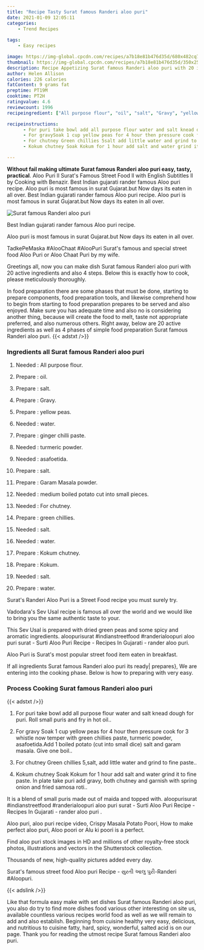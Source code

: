 ```yaml
---
title: "Recipe Tasty Surat famous Randeri aloo puri"
date: 2021-01-09 12:05:11
categories:
    - Trend Recipes
    
tags:
    - Easy recipes

image: https://img-global.cpcdn.com/recipes/a7b18e81b476d35d/680x482cq70/surat-famous-randeri-aloo-puri-recipe-main-photo.jpg
thumbnail: https://img-global.cpcdn.com/recipes/a7b18e81b476d35d/350x250cq70/surat-famous-randeri-aloo-puri-recipe-main-photo.jpg
description: Recipe Appetizing Surat famous Randeri aloo puri with 20 ingredients and 4 stages of easy cooking.
author: Helen Allison
calories: 226 calories
fatContent: 9 grams fat
preptime: PT19M
cooktime: PT2H
ratingvalue: 4.6
reviewcount: 1996
recipeingredient: ["All purpose flour", "oil", "salt", "Gravy", "yellow peas", "water", "ginger chilli paste", "turmeric powder", "asafoetida", "salt", "Garam Masala powder", "medium boiled potato cut into small pieces", "For chutney", "green chillies", "salt", "water", "Kokum chutney", "Kokum", "salt", "water"]

recipeinstructions: 
      - For puri take bowl add all purpose flour water and salt knead dough for puri Roll small puris and fry in hot oil 
      - For gravySoak 1 cup yellow peas for 4 hour then pressure cook for 3 whistle now temper with green chillies paste turmeric powder asafoetidaAdd 1 boiled potato cut into small dice salt and garam masala Give one boil 
      - For chutney Green chillies 5salt add little water and grind to fine paste 
      - Kokum chutney Soak Kokum for 1 hour add salt and water grind it to fine paste In plate take puri add gravy both chutney and garnish with spring onion and fried samosa roti

---
```




**Without fail making ultimate Surat famous Randeri aloo puri easy, tasty, practical**. Aloo Puri ll Surat&#39;s Famous Street Food ll with English Subtitles ll by Cooking with Benazir. Best Indian gujarati rander famous Aloo puri recipe. Aloo puri is most famous in surat Gujarat.but Now days its eaten in all over. Best Indian gujarati rander famous Aloo puri recipe. Aloo puri is most famous in surat Gujarat.but Now days its eaten in all over.


![Surat famous Randeri aloo puri](https://img-global.cpcdn.com/recipes/a7b18e81b476d35d/680x482cq70/surat-famous-randeri-aloo-puri-recipe-main-photo.jpg "Surat famous Randeri aloo puri")



Best Indian gujarati rander famous Aloo puri recipe.

Aloo puri is most famous in surat Gujarat.but Now days its eaten in all over.

TadkePeMaska #AlooChaat #AlooPuri Surat&#39;s famous and special street food Aloo Puri or Aloo Chaat Puri by my wife.


Greetings all, now you can make dish Surat famous Randeri aloo puri with 20 active ingredients and also 4 steps. Below this is exactly how to cook, please meticulously thoroughly.

In food preparation there are some phases that must be done, starting to prepare components, food preparation tools, and likewise comprehend how to begin from starting to food preparation prepares to be served and also enjoyed. Make sure you has adequate time and also no is considering another thing, because will create the food to melt, taste not appropriate preferred, and also numerous others. Right away, below are 20 active ingredients as well as 4 phases of simple food preparation Surat famous Randeri aloo puri.
{{< adstxt />}}

### Ingredients all Surat famous Randeri aloo puri


1. Needed  : All purpose flour.

1. Prepare  : oil.

1. Prepare  : salt.

1. Prepare  : Gravy.

1. Prepare  : yellow peas.

1. Needed  : water.

1. Prepare  : ginger chilli paste.

1. Needed  : turmeric powder.

1. Needed  : asafoetida.

1. Prepare  : salt.

1. Prepare  : Garam Masala powder.

1. Needed  : medium boiled potato cut into small pieces.

1. Needed  : For chutney.

1. Prepare  : green chillies.

1. Needed  : salt.

1. Needed  : water.

1. Prepare  : Kokum chutney.

1. Prepare  : Kokum.

1. Needed  : salt.

1. Prepare  : water.


Surat&#39;s Randeri Aloo Puri is a Street Food recipe you must surely try.

Vadodara&#39;s Sev Usal recipe is famous all over the world and we would like to bring you the same authentic taste to your.

This Sev Usal is prepared with dried green peas and some spicy and aromatic ingredients. aloopurisurat #indianstreetfood #randerialoopuri aloo puri surat - Surti Aloo Puri Recipe - Recipes In Gujarati - rander aloo puri.

Aloo Puri is Surat&#39;s most popular street food item eaten in breakfast.


If all ingredients Surat famous Randeri aloo puri its ready| prepares}, We are entering into the cooking phase. Below is how to preparing with very easy.

### Process Cooking Surat famous Randeri aloo puri

{{< adstxt />}}


1. For puri take bowl add all purpose flour water and salt knead dough for puri. Roll small puris and fry in hot oil..



1. For gravy
Soak 1 cup yellow peas for 4 hour then pressure cook for 3 whistle now temper with green chillies paste, turmeric powder, asafoetida.Add 1 boiled potato (cut into small dice) salt and garam masala. Give one boil..



1. For chutney 
Green chillies 5,salt, add little water and grind to fine paste..



1. Kokum chutney Soak Kokum for 1 hour add salt and water grind it to fine paste. 
In plate take puri add gravy, both chutney and garnish with spring onion and fried samosa roti..




It is a blend of small puris made out of maida and topped with. aloopurisurat #indianstreetfood #randerialoopuri aloo puri surat - Surti Aloo Puri Recipe - Recipes In Gujarati - rander aloo puri .

Aloo puri, aloo puri recipe video, Crispy Masala Potato Poori, How to make perfect aloo puri, Aloo poori or Alu ki poori is a perfect.

Find aloo puri stock images in HD and millions of other royalty-free stock photos, illustrations and vectors in the Shutterstock collection.

Thousands of new, high-quality pictures added every day.

Surat&#39;s famous street food Aloo puri Recipe - સુરતી આલુ પુરી-Randeri #Aloopuri.


{{< adslink />}}

Like that formula easy make with set dishes Surat famous Randeri aloo puri, you also do try to find more dishes food various other interesting on site us, available countless various recipes world food as well as we will remain to add and also establish. Beginning from cuisine healthy very easy, delicious, and nutritious to cuisine fatty, hard, spicy, wonderful, salted acid is on our page. Thank you for reading the utmost recipe Surat famous Randeri aloo puri.
